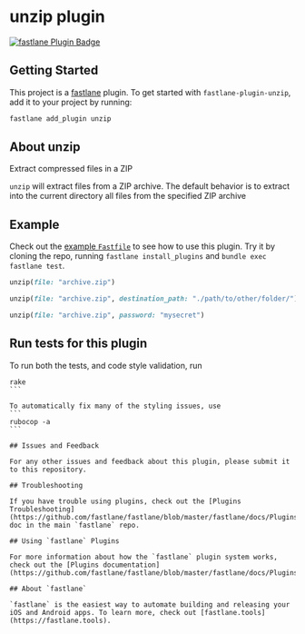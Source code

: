 # unzip plugin

[![fastlane Plugin Badge](https://rawcdn.githack.com/fastlane/fastlane/master/fastlane/assets/plugin-badge.svg)](https://rubygems.org/gems/fastlane-plugin-unzip)

## Getting Started

This project is a [fastlane](https://github.com/fastlane/fastlane) plugin. To get started with `fastlane-plugin-unzip`, add it to your project by running:

```bash
fastlane add_plugin unzip
```

## About unzip

Extract compressed files in a ZIP

`unzip` will extract files from a ZIP archive. The default behavior is to extract into the current directory all files from the specified ZIP archive

## Example

Check out the [example `Fastfile`](fastlane/Fastfile) to see how to use this plugin. Try it by cloning the repo, running `fastlane install_plugins` and `bundle exec fastlane test`. 

```ruby
unzip(file: "archive.zip")

unzip(file: "archive.zip", destination_path: "./path/to/other/folder/")

unzip(file: "archive.zip", password: "mysecret")
```

## Run tests for this plugin

To run both the tests, and code style validation, run

````
rake
```

To automatically fix many of the styling issues, use 
```
rubocop -a
```

## Issues and Feedback

For any other issues and feedback about this plugin, please submit it to this repository.

## Troubleshooting

If you have trouble using plugins, check out the [Plugins Troubleshooting](https://github.com/fastlane/fastlane/blob/master/fastlane/docs/PluginsTroubleshooting.md) doc in the main `fastlane` repo.

## Using `fastlane` Plugins

For more information about how the `fastlane` plugin system works, check out the [Plugins documentation](https://github.com/fastlane/fastlane/blob/master/fastlane/docs/Plugins.md).

## About `fastlane`

`fastlane` is the easiest way to automate building and releasing your iOS and Android apps. To learn more, check out [fastlane.tools](https://fastlane.tools).
